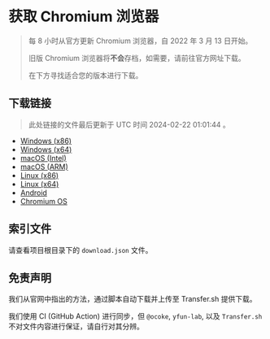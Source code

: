 # 获取 Chromium 浏览器

> 每 8 小时从官方更新 Chromium 浏览器，自 2022 年 3 月 13 日开始。
> 
> 旧版 Chromium 浏览器将**不会**存档，如需要，请前往官方网址下载。
>
> 在下方寻找适合您的版本进行下载。

## 下载链接

> 此处链接的文件最后更新于 UTC 时间 2024-02-22 01:01:44
。

- [Windows (x86)](https://transfer.sh/GRlbP3mr7P/Win.zip)
- [Windows (x64)](https://transfer.sh/dWKj7F1CAU/Win_x64.zip)
- [macOS (Intel)](https://transfer.sh/lA8uK2FFlc/Mac.zip)
- [macOS (ARM)](https://transfer.sh/WmFnD6Y9zO/Mac_Arm.zip)
- [Linux (x86)](https://transfer.sh/0bpV3E078u/Linux.zip)
- [Linux (x64)](https://transfer.sh/9ND8gO8pRW/Linux_x64.zip)
- [Android](https://transfer.sh/B9REvlozQD/Android.zip)
- [Chromium OS](https://transfer.sh/eJSQaslOch/Linux_ChromiumOS_Full.zip)

## 索引文件

请查看项目根目录下的 `download.json` 文件。

## 免责声明

我们从官网中指出的方法，通过脚本自动下载并上传至 Transfer.sh 提供下载。

我们使用 CI (GitHub Action) 进行同步，但 `@ocoke`, `yfun-lab`, 以及 `Transfer.sh` 不对文件内容进行保证，请自行对其分辨。
